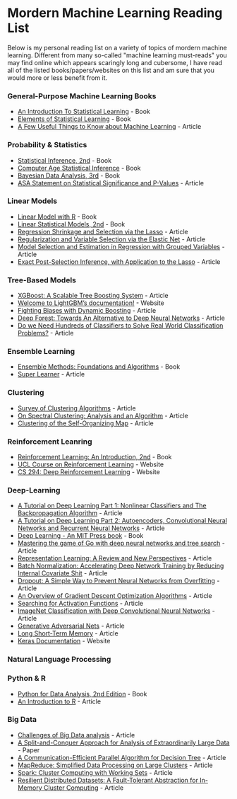 # Mordern Machine Learning Reading List
Below is my personal reading list on a variety of topics of mordern machine learning. Different from many so-called "machine learning must-reads" you may find online which appears scaringly long and cubersome, I have read all of the listed books/papers/websites on this list and am sure that you would more or less benefit from it.

### General-Purpose Machine Learning Books

* [An Introduction To Statistical Learning](http://www-bcf.usc.edu/~gareth/ISL/) - Book
* [Elements of Statistical Learning](http://web.stanford.edu/~hastie/ElemStatLearn/) - Book
* [A Few Useful Things to Know about Machine Learning](https://homes.cs.washington.edu/~pedrod/papers/cacm12.pdf) - Article

### Probability & Statistics

* [Statistical Inference, 2nd](https://www.amazon.com/Statistical-Inference-George-Casella/dp/0534243126) - Book
* [Computer Age Statistical Inference](https://web.stanford.edu/~hastie/CASI_files/PDF/casi.pdf) - Book
* [Bayesian Data Analysis, 3rd](https://www.amazon.com/Bayesian-Analysis-Chapman-Statistical-Science/dp/1439840954) - Book
* [ASA Statement on Statistical Significance and P-Values](http://amstat.tandfonline.com/doi/pdf/10.1080/00031305.2016.1154108?needAccess=true) - Article

### Linear Models

* [Linear Model with R](http://www.utstat.toronto.edu/~brunner/books/LinearModelsWithR.pdf) - Book
* [Linear Statistical Models, 2nd](https://www.amazon.com/Linear-Statistical-Models-James-Stapleton/dp/0470231467) - Book
* [Regression Shrinkage and Selection via the Lasso](https://statweb.stanford.edu/~tibs/lasso/lasso.pdf) - Article
* [Regularization and Variable Selection via the Elastic Net](https://web.stanford.edu/~hastie/Papers/B67.2%20(2005)%20301-320%20Zou%20&%20Hastie.pdf) - Article
* [Model Selection and Estimation in Regression with Grouped Variables](http://citeseerx.ist.psu.edu/viewdoc/download?doi=10.1.1.366.4278&rep=rep1&type=pdf) - Article
* [Exact Post-Selection Inference, with Application to the Lasso](https://arxiv.org/abs/1311.6238.pdf) - Article

### Tree-Based Models

* [XGBoost: A Scalable Tree Boosting System](https://arxiv.org/pdf/1603.02754.pdf) - Article
* [Welcome to LightGBM’s documentation!](https://lightgbm.readthedocs.io/en/latest/) - Website
* [Fighting Biases with Dynamic Boosting](https://arxiv.org/pdf/1706.09516.pdf) - Article
* [Deep Forest: Towards An Alternative to Deep Neural Networks](https://arxiv.org/pdf/1702.08835.pdf) - Article
* [Do we Need Hundreds of Classifiers to Solve Real World Classification Problems?](http://jmlr.org/papers/volume15/delgado14a/delgado14a.pdf) - Article

### Ensemble Learning

* [Ensemble Methods: Foundations and Algorithms](https://www.amazon.com/Ensemble-Methods-Foundations-Algorithms-Knowledge/dp/1439830037) - Book
* [Super Learner](http://biostats.bepress.com/cgi/viewcontent.cgi?article=1226&context=ucbbiostat) - Article

### Clustering
* [Survey of Clustering Algorithms](http://citeseerx.ist.psu.edu/viewdoc/download?doi=10.1.1.318.2219&rep=rep1&type=pdf) - Article
* [On Spectral Clustering: Analysis and an Algorithm](http://ai.stanford.edu/~ang/papers/nips01-spectral.pdf) - Article
* [Clustering of the Self-Organizing Map](https://pdfs.semanticscholar.org/028a/ddc2d0fd97418bb0861504592a1fe1177028.pdf) - Article

### Reinforcement Leanring

* [Reinforcement Learning: An Introduction, 2nd](http://ufal.mff.cuni.cz/~straka/courses/npfl114/2016/sutton-bookdraft2016sep.pdf) - Book
* [UCL Course on Reinforcement Learning](http://www0.cs.ucl.ac.uk/staff/d.silver/web/Teaching.html) - Website
* [CS 294: Deep Reinforcement Learning](http://rll.berkeley.edu/deeprlcourse/) - Website

### Deep-Learning
* [A Tutorial on Deep Learning Part 1: Nonlinear Classifiers and The Backpropagation Algorithm](http://ai.stanford.edu/~quocle/tutorial1.pdf) - Article
* [A Tutorial on Deep Learning Part 2: Autoencoders, Convolutional Neural Networks and Recurrent Neural Networks](http://ai.stanford.edu/~quocle/tutorial2.pdf) - Article
* [Deep Learning - An MIT Press book](http://www.deeplearningbook.org/) - Book
* [Mastering the game of Go with deep neural networks and tree search](https://gogameguru.com/i/2016/03/deepmind-mastering-go.pdf) - Article
* [Representation Learning: A Review and New Perspectives](https://arxiv.org/pdf/1206.5538.pdf) - Article
* [Batch Normalization: Accelerating Deep Network Training by Reducing Internal Covariate Shit](https://arxiv.org/pdf/1502.03167v3.pdf) - Article
* [Dropout: A Simple Way to Prevent Neural Networks from Overfitting](https://www.cs.toronto.edu/~hinton/absps/JMLRdropout.pdf) - Article
* [An Overview of Gradient Descent Optimization Algorithms](https://arxiv.org/pdf/1609.04747.pdf) - Article
* [Searching for Activation Functions](https://arxiv.org/pdf/1710.05941.pdf) - Article
* [ImageNet Classification with Deep Convolutional Neural Networks](https://www.nvidia.cn/content/tesla/pdf/machine-learning/imagenet-classification-with-deep-convolutional-nn.pdf) - Article
* [Generative Adversarial Nets](https://papers.nips.cc/paper/5423-generative-adversarial-nets.pdf) - Article
* [Long Short-Term Memory](https://dl.acm.org/citation.cfm?id=1246450) - Article
* [Keras Documentation](https://keras.io/) - Website

### Natural Language Processing

### Python & R
* [Python for Data Analysis, 2nd Edition](http://shop.oreilly.com/product/0636920050896.do) - Book
* [An Introduction to R](https://cran.r-project.org/doc/manuals/r-release/R-intro.pdf) - Article

### Big Data

* [Challenges of Big Data analysis](https://arxiv.org/pdf/1308.1479.pdf) - Article
* [A Split-and-Conquer Approach for Analysis of Extraordinarily Large Data](http://www3.stat.sinica.edu.tw/sstest/oldpdf/A24n49.pdf) - Paper
* [A Communication-Efficient Parallel Algorithm for Decision Tree](https://arxiv.org/pdf/1611.01276.pdf) - Article
* [MapReduce: Simplified Data Processing on Large Clusters](https://static.googleusercontent.com/media/research.google.com/en//archive/mapreduce-osdi04.pdf) - Article
* [Spark: Cluster Computing with Working Sets](https://www.usenix.org/legacy/event/hotcloud10/tech/full_papers/Zaharia.pdf) - Article
* [Resilient Distributed Datasets: A Fault-Tolerant Abstraction for In-Memory Cluster Computing](https://www.usenix.org/system/files/conference/nsdi12/nsdi12-final138.pdf) - Article
